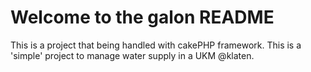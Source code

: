 # Welcome to the galon README

This is a project that being handled with cakePHP framework. This is a 'simple' project to manage water supply in a UKM @klaten.